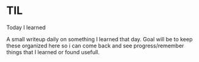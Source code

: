 # TIL

Today I learned

A small writeup daily on something I learned that day.  Goal will be to keep these organized here so i can come back and see progress/remember things that I learned or found usefull.
